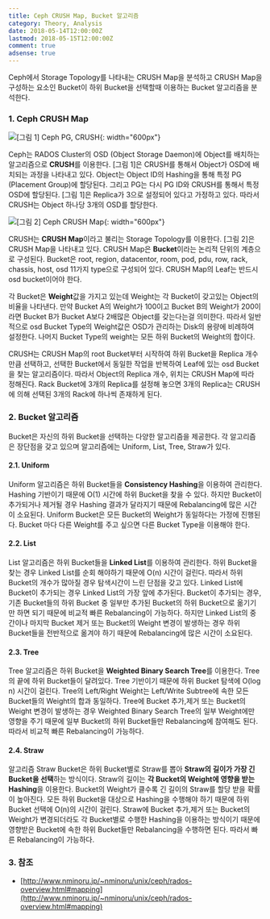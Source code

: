 ```yaml
---
title: Ceph CRUSH Map, Bucket 알고리즘
category: Theory, Analysis
date: 2018-05-14T12:00:00Z
lastmod: 2018-05-15T12:00:00Z
comment: true
adsense: true
---
```


Ceph에서 Storage Topology를 나타내는 CRUSH Map을 분석하고 CRUSH Map을 구성하는 요소인 Bucket이 하위 Bucket을 선택할때 이용하는 Bucket 알고리즘을 분석한다.

### 1. Ceph CRUSH Map

![[그림 1] Ceph PG, CRUSH]({{site.baseurl}}/images/theory_analysis/Ceph_CRUSH_Map_Bucket_Type/Ceph_PG_CRUSH.PNG){: width="600px"}

Ceph는 RADOS Cluster의 OSD (Object Storage Daemon)에 Object를 배치하는 알고리즘으로 **CRUSH**를 이용한다. [그림 1]은 CRUSH를 통해서 Object가 OSD에 배치되는 과정을 나타내고 있다. Object는 Object ID의 Hashing을 통해 특정 PG (Placement Group)에 할당된다. 그리고 PG는 다시 PG ID와 CRUSH를 통해서 특정 OSD에 할당된다. [그림 1]은 Replica가 3으로 설정되어 있다고 가정하고 있다. 따라서 CRUSH는 Object 하나당 3개의 OSD를 할당한다.

![[그림 2] Ceph CRUSH Map]({{site.baseurl}}/images/theory_analysis/Ceph_CRUSH_Map_Bucket_Type/Ceph_PG_CRUSH.PNG){: width="600px"}

CRUSH는 **CRUSH Map**이라고 불리는 Storage Topology를 이용한다. [그림 2]은 CRUSH Map을 나타내고 있다. CRUSH Map은 **Bucket**이라는 논리적 단위의 계층으로 구성된다. Bucket은 root, region, datacentor, room, pod, pdu, row, rack, chassis, host, osd 11가지 type으로 구성되어 있다. CRUSH Map의 Leaf는 반드시 osd bucket이어야 한다.

각 Bucket은 **Weight**값을 가지고 있는데 Weight는 각 Bucket이 갖고있는 Object의 비율을 나타낸다. 만약 Bucket A의 Weight가 100이고 Bucket B의 Weight가 200이라면 Bucket B가 Bucket A보다 2배많은 Object를 갖는다는걸 의미한다. 따라서 일반적으로 osd Bucket Type의 Weight값은 OSD가 관리하는 Disk의 용량에 비례하여 설정한다. 나머지 Bucket Type의 weight는 모든 하위 Bucket의 Weight의 합이다.

CRUSH는 CRUSH Map의 root Bucket부터 시작하여 하위 Bucket을 Replica 개수 만큼 선택하고, 선택한 Bucket에서 동일한 작업을 반복하여 Leaf에 있는 osd Bucket을 찾는 알고리즘이다. 따라서 Object의 Replica 개수, 위치는 CRUSH Map에 따라 정해진다. Rack Bucket에 3개의 Replica를 설정해 놓으면 3개의 Replica는 CRUSH에 의해 선택된 3개의 Rack에 하나씩 존재하게 된다.

### 2. Bucket 알고리즘

Bucket은 자신의 하위 Bucket을 선택하는 다양한 알고리즘을 제공한다. 각 알고리즘은 장단점을 갖고 있으며 알고리즘에는 Uniform, List, Tree, Straw가 있다.

#### 2.1. Uniform

Uniform 알고리즘은 하위 Bucket들을 **Consistency Hashing**을 이용하여 관리한다. Hashing 기반이기 때문에 O(1) 시간에 하위 Bucket을 찾을 수 있다. 하지만 Bucket이 추가되거나 제거될 경우 Hashing 결과가 달라지기 때문에 Rebalancing에 많은 시간이 소요된다. Uniform Bucket은 모든 Bucket의 Weight가 동일하다는 가정에 진행된다. Bucket 마다 다른 Weight를 주고 싶으면 다른 Bucket Type을 이용해야 한다.

#### 2.2. List

List 알고리즘은 하위 Bucket들을 **Linked List**를 이용하여 관리한다. 하위 Bucket을 찾는 경우 Linked List를 순회 해야하기 때문에 O(n) 시간이 걸린다. 따라서 하위 Bucket의 개수가 많아질 경우 탐색시간이 느린 단점을 갖고 있다. Linked List에 Bucket이 추가되는 경우 Linked List의 가장 앞에 추가된다. Bucket이 추가되는 경우, 기존 Bucket들의 하위 Bucket 중 일부만 추가된 Bucket의 하위 Bucket으로 옮기기만 하면 되기 때문에 비교적 빠른 Rebalancing이 가능하다. 하지만 Linked List의 중간이나 마지막 Bucket 제거 또는 Bucket의 Weight 변경이 발생하는 경우 하위 Bucket들을 전반적으로 옮겨야 하기 때문에 Rebalancing에 많은 시간이 소요된다.

#### 2.3. Tree

Tree 알고리즘은 하위 Bucket을 **Weighted Binary Search Tree**를 이용한다. Tree의 끝에 하위 Bucket들이 달려있다. Tree 기반이기 때문에 하위 Bucket 탐색에 O(log n) 시간이 걸린다. Tree의 Left/Right Weight는 Left/Write Subtree에 속한 모든 Bucket들의 Weight의 합과 동일하다. Tree에 Bucket 추가,제거 또는 Bucket의 Weight 변경이 발생하는 경우 Weighted Binary Search Tree의 일부 Weight에만 영향을 주기 때문에 일부 Bucket의 하위 Bucket들만 Rebalancing에 참여해도 된다. 따라서 비교적 빠른 Rebalancing이 가능하다.

#### 2.4. Straw

알고리즘 Straw Bucket은 하위 Bucket별로 Straw를 뽑아 **Straw의 길이가 가장 긴 Bucket을 선택**하는 방식이다. Straw의 길이는 **각 Bucket의 Weight에 영향을 받는 Hashing**을 이용한다. Bucket의 Weight가 클수록 긴 길이의 Straw를 할당 받을 확률이 높아진다. 모든 하위 Bucket을 대상으로 Hashing을 수행해야 하기 때문에 하위 Bucket 선택에 O(n)의 시간이 걸린다. Straw에 Bucket 추가,제거 또는 Bucket의 Weight가 변경되더라도 각 Bucket별로 수행한 Hashing을 이용하는 방식이기 때문에 영향받은 Bucket에 속한 하위 Bucket들만 Rebalancing을 수행하면 된다. 따라서 빠른 Rebalancing이 가능하다.

### 3. 참조

* [http://www.nminoru.jp/~nminoru/unix/ceph/rados-overview.html#mapping](http://www.nminoru.jp/~nminoru/unix/ceph/rados-overview.html#mapping)